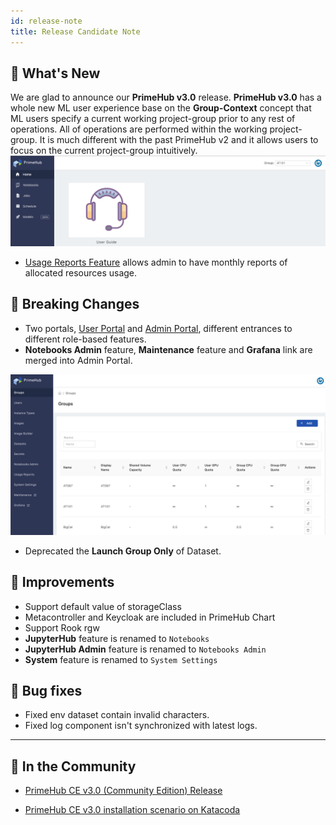 ```yaml
---
id: release-note
title: Release Candidate Note
---
```


## 🌟 What's New

We are glad to announce our **PrimeHub v3.0** release. **PrimeHub v3.0** has a whole new ML user experience base on the **Group-Context** concept that ML users specify a current working project-group prior to any rest of operations. All of operations are performed within the working project-group. It is much different with the past PrimeHub v2 and it allows users to focus on the current project-group intuitively.
![](assets/v31-landing-user.png)

+ [Usage Reports Feature](guide_manual/admin-report) allows admin to have monthly reports of allocated resources usage.
  
## 🦄 Breaking Changes

+ Two portals, [User Portal](quickstart/login-portal-user) and [Admin Portal](quickstart/login-portal-admin), different entrances to different role-based features.
+ **Notebooks Admin** feature, **Maintenance** feature and **Grafana** link are merged into Admin Portal.
  
![](assets/v3-admin-portal.png)

+ Deprecated the **Launch Group Only** of Dataset.

## 🚀 Improvements

+ Support default value of storageClass
+ Metacontroller and Keycloak are included in PrimeHub Chart
+ Support Rook rgw
+ **JupyterHub** feature is renamed to `Notebooks`
+ **JupyterHub Admin** feature is renamed to `Notebooks Admin`
+ **System** feature is renamed to `System Settings`

## 🧰 Bug fixes

+ Fixed env dataset contain invalid characters.
+ Fixed log component isn't synchronized with latest logs.
  
---

## 🎪 In the Community

+ [PrimeHub CE v3.0 (Community Edition) Release](https://github.com/InfuseAI/primehub/releases)

+ [PrimeHub CE v3.0 installation scenario on Katacoda](https://www.katacoda.com/infuseai)
